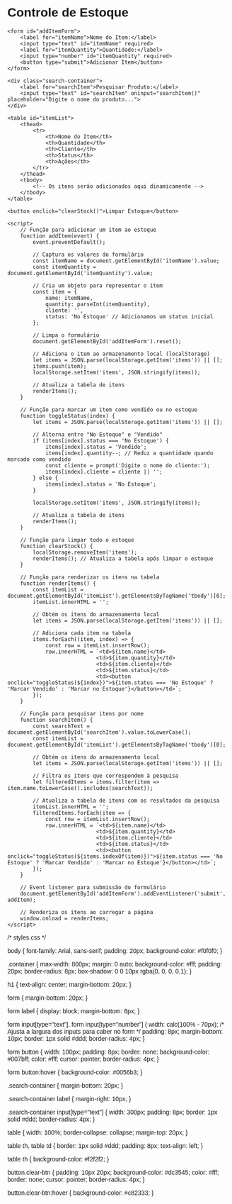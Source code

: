 
<html lang="pt-BR">
<head>
    <meta charset="UTF-8">
    <meta name="viewport" content="width=device-width, initial-scale=1.0">
    <title>Controle de Estoque</title>
    <link rel="stylesheet" href="carlos.css">
    <style>
        /* Estilos opcionais */
        body {
            font-family: Arial, sans-serif;
            padding: 20px;
        }
        table {
            width: 100%;
            border-collapse: collapse;
            margin-top: 20px;
        }
        th, td {
            border: 1px solid #dddddd;
            text-align: left;
            padding: 8px;
        }
        th {
            background-color: #f2f2f2;
        }
        .search-container {
            margin-top: 10px;
        }
    </style>
</head>
<body>
    <h1>Controle de Estoque</h1>

    <form id="addItemForm">
        <label for="itemName">Nome do Item:</label>
        <input type="text" id="itemName" required>
        <label for="itemQuantity">Quantidade:</label>
        <input type="number" id="itemQuantity" required>
        <button type="submit">Adicionar Item</button>
    </form>

    <div class="search-container">
        <label for="searchItem">Pesquisar Produto:</label>
        <input type="text" id="searchItem" oninput="searchItem()" placeholder="Digite o nome do produto...">
    </div>

    <table id="itemList">
        <thead>
            <tr>
                <th>Nome do Item</th>
                <th>Quantidade</th>
                <th>Cliente</th>
                <th>Status</th>
                <th>Ações</th>
            </tr>
        </thead>
        <tbody>
            <!-- Os itens serão adicionados aqui dinamicamente -->
        </tbody>
    </table>

    <button onclick="clearStock()">Limpar Estoque</button>

    <script>
        // Função para adicionar um item ao estoque
        function addItem(event) {
            event.preventDefault();

            // Captura os valores do formulário
            const itemName = document.getElementById('itemName').value;
            const itemQuantity = document.getElementById('itemQuantity').value;

            // Cria um objeto para representar o item
            const item = {
                name: itemName,
                quantity: parseInt(itemQuantity),
                cliente: '',
                status: 'No Estoque' // Adicionamos um status inicial
            };

            // Limpa o formulário
            document.getElementById('addItemForm').reset();

            // Adiciona o item ao armazenamento local (localStorage)
            let items = JSON.parse(localStorage.getItem('items')) || [];
            items.push(item);
            localStorage.setItem('items', JSON.stringify(items));

            // Atualiza a tabela de itens
            renderItems();
        }

        // Função para marcar um item como vendido ou no estoque
        function toggleStatus(index) {
            let items = JSON.parse(localStorage.getItem('items')) || [];

            // Alterna entre "No Estoque" e "Vendido"
            if (items[index].status === 'No Estoque') {
                items[index].status = 'Vendido';
                items[index].quantity--; // Reduz a quantidade quando marcado como vendido
                const cliente = prompt('Digite o nome do cliente:');
                items[index].cliente = cliente || '';
            } else {
                items[index].status = 'No Estoque';
            }

            localStorage.setItem('items', JSON.stringify(items));

            // Atualiza a tabela de itens
            renderItems();
        }

        // Função para limpar todo o estoque
        function clearStock() {
            localStorage.removeItem('items');
            renderItems(); // Atualiza a tabela após limpar o estoque
        }

        // Função para renderizar os itens na tabela
        function renderItems() {
            const itemList = document.getElementById('itemList').getElementsByTagName('tbody')[0];
            itemList.innerHTML = '';

            // Obtém os itens do armazenamento local
            let items = JSON.parse(localStorage.getItem('items')) || [];

            // Adiciona cada item na tabela
            items.forEach((item, index) => {
                const row = itemList.insertRow();
                row.innerHTML = `<td>${item.name}</td>
                                <td>${item.quantity}</td>
                                <td>${item.cliente}</td>
                                <td>${item.status}</td>
                                <td><button onclick="toggleStatus(${index})">${item.status === 'No Estoque' ? 'Marcar Vendido' : 'Marcar no Estoque'}</button></td>`;
            });
        }

        // Função para pesquisar itens por nome
        function searchItem() {
            const searchText = document.getElementById('searchItem').value.toLowerCase();
            const itemList = document.getElementById('itemList').getElementsByTagName('tbody')[0];

            // Obtém os itens do armazenamento local
            let items = JSON.parse(localStorage.getItem('items')) || [];

            // Filtra os itens que correspondem à pesquisa
            let filteredItems = items.filter(item => item.name.toLowerCase().includes(searchText));

            // Atualiza a tabela de itens com os resultados da pesquisa
            itemList.innerHTML = '';
            filteredItems.forEach(item => {
                const row = itemList.insertRow();
                row.innerHTML = `<td>${item.name}</td>
                                <td>${item.quantity}</td>
                                <td>${item.cliente}</td>
                                <td>${item.status}</td>
                                <td><button onclick="toggleStatus(${items.indexOf(item)})">${item.status === 'No Estoque' ? 'Marcar Vendido' : 'Marcar no Estoque'}</button></td>`;
            });
        }

        // Event listener para submissão do formulário
        document.getElementById('addItemForm').addEventListener('submit', addItem);

        // Renderiza os itens ao carregar a página
        window.onload = renderItems;
    </script>
</body>
</html>

/* styles.css */

body {
  font-family: Arial, sans-serif;
  padding: 20px;
  background-color: #f0f0f0;
}

.container {
  max-width: 800px;
  margin: 0 auto;
  background-color: #fff;
  padding: 20px;
  border-radius: 8px;
  box-shadow: 0 0 10px rgba(0, 0, 0, 0.1);
}

h1 {
  text-align: center;
  margin-bottom: 20px;
}

form {
  margin-bottom: 20px;
}

form label {
  display: block;
  margin-bottom: 8px;
}

form input[type="text"],
form input[type="number"] {
  width: calc(100% - 70px); /* Ajusta a largura dos inputs para caber no form */
  padding: 8px;
  margin-bottom: 10px;
  border: 1px solid #ddd;
  border-radius: 4px;
}

form button {
  width: 100px;
  padding: 8px;
  border: none;
  background-color: #007bff;
  color: #fff;
  cursor: pointer;
  border-radius: 4px;
}

form button:hover {
  background-color: #0056b3;
}

.search-container {
  margin-bottom: 20px;
}

.search-container label {
  margin-right: 10px;
}

.search-container input[type="text"] {
  width: 300px;
  padding: 8px;
  border: 1px solid #ddd;
  border-radius: 4px;
}

table {
  width: 100%;
  border-collapse: collapse;
  margin-top: 20px;
}

table th, table td {
  border: 1px solid #ddd;
  padding: 8px;
  text-align: left;
}

table th {
  background-color: #f2f2f2;
}

button.clear-btn {
  padding: 10px 20px;
  background-color: #dc3545;
  color: #fff;
  border: none;
  cursor: pointer;
  border-radius: 4px;
}

button.clear-btn:hover {
  background-color: #c82333;
}







